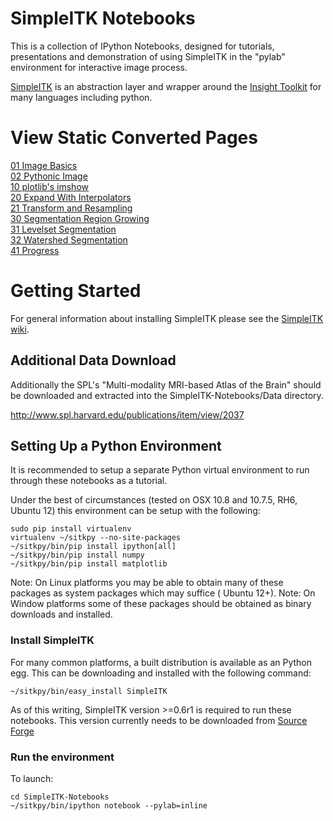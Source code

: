 # SimpleITK Notebooks

This is a collection of IPython Notebooks, designed for tutorials, presentations and demonstration of using SimpleITK in the "pylab" environment for interactive image process.

[SimpleITK](http://www.simpleitk.org) is an abstraction layer and wrapper around the [Insight Toolkit](http://www.itk.org) for many languages including python.

# View Static Converted Pages

[01 Image Basics](http://simpleitk.github.io/SimpleITK-Notebooks/01_Image_Basics.html)  
[02 Pythonic Image](http://simpleitk.github.io/SimpleITK-Notebooks/02_Pythonic_Image.html)  
[10 plotlib's imshow](http://simpleitk.github.io/SimpleITK-Notebooks/10_matplotlib's_imshow.html)  
[20 Expand With Interpolators](http://simpleitk.github.io/SimpleITK-Notebooks/20_Expand_With_Interpolators.html)  
[21 Transform and Resampling](http://simpleitk.github.io/SimpleITK-Notebooks/21_Transform_and_Resampling.html)  
[30 Segmentation Region Growing](http://simpleitk.github.io/SimpleITK-Notebooks/30_Segmentation_Region_Growing.html)  
[31 Levelset Segmentation](http://simpleitk.github.io/SimpleITK-Notebooks/31_Levelset_Segmentation.html)  
[32 Watershed Segmentation](http://simpleitk.github.io/SimpleITK-Notebooks/32_Watersheds_Segmentation.html)  
[41 Progress](http://simpleitk.github.io/SimpleITK-Notebooks/41_Progress.html)


# Getting Started

For general information about installing SimpleITK please see the [SimpleITK wiki](http://www.itk.org/Wiki/ITK/Release_4/SimpleITK/GettingStarted).

## Additional Data Download

Additionally the SPL's "Multi-modality MRI-based Atlas of the Brain" should be downloaded and extracted into the SimpleITK-Notebooks/Data directory.

http://www.spl.harvard.edu/publications/item/view/2037


## Setting Up a Python Environment

It is recommended to setup a separate Python virtual environment to run through these notebooks as a tutorial.

Under the best of circumstances (tested on OSX 10.8 and 10.7.5, RH6, Ubuntu 12) this environment can be setup with the following:

    sudo pip install virtualenv
    virtualenv ~/sitkpy --no-site-packages
    ~/sitkpy/bin/pip install ipython[all]
    ~/sitkpy/bin/pip install numpy
    ~/sitkpy/bin/pip install matplotlib

Note: On Linux platforms you may be able to obtain many of these packages as system packages which may suffice ( Ubuntu 12+).
Note: On Window platforms some of these packages should be obtained as binary downloads and installed.

### Install SimpleITK

For many common platforms, a built distribution is available as an Python egg. This can be downloading and installed with the following command:

    ~/sitkpy/bin/easy_install SimpleITK
 

As of this writing, SimpleITK version >=0.6r1 is required to run these notebooks. This version currently needs to be downloaded from [Source Forge](http://sourceforge.net/projects/simpleitk/files/SimpleITK/0.6.rc1/Python/)


### Run the environment
 
To launch:

    cd SimpleITK-Notebooks
    ~/sitkpy/bin/ipython notebook --pylab=inline
